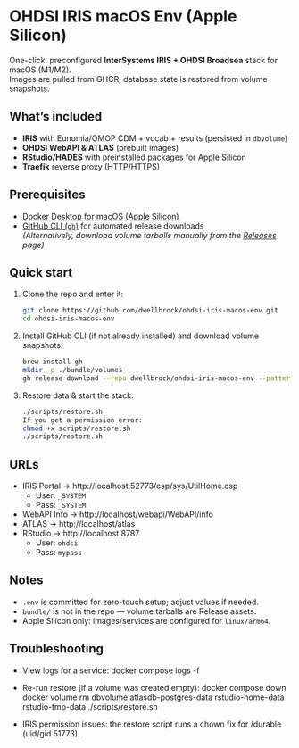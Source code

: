 # OHDSI IRIS macOS Env (Apple Silicon)

One-click, preconfigured **InterSystems IRIS + OHDSI Broadsea** stack for macOS (M1/M2).  
Images are pulled from GHCR; database state is restored from volume snapshots.

## What’s included
- **IRIS** with Eunomia/OMOP CDM + vocab + results (persisted in `dbvolume`)
- **OHDSI WebAPI & ATLAS** (prebuilt images)
- **RStudio/HADES** with preinstalled packages for Apple Silicon
- **Traefik** reverse proxy (HTTP/HTTPS)

## Prerequisites
- [Docker Desktop for macOS (Apple Silicon)](https://www.docker.com/products/docker-desktop/)
- [GitHub CLI (`gh`)](https://cli.github.com/) for automated release downloads  
  *(Alternatively, download volume tarballs manually from the [Releases](https://github.com/dwellbrock/ohdsi-iris-macos-env/releases) page)*

## Quick start

1. Clone the repo and enter it:
   ```bash
   git clone https://github.com/dwellbrock/ohdsi-iris-macos-env.git
   cd ohdsi-iris-macos-env
   ```

2. Install GitHub CLI (if not already installed) and download volume snapshots:
   ```bash
   brew install gh
   mkdir -p ./bundle/volumes
   gh release download --repo dwellbrock/ohdsi-iris-macos-env --pattern "*.tar" --dir bundle/volumes --clobber
   ```

3. Restore data & start the stack:
   ```bash
   ./scripts/restore.sh
   If you get a permission error:
   chmod +x scripts/restore.sh
   ./scripts/restore.sh
   ```

## URLs
- IRIS Portal → http://localhost:52773/csp/sys/UtilHome.csp  
  - User: `_SYSTEM`  
  - Pass: `_SYSTEM`
- WebAPI Info → http://localhost/webapi/WebAPI/info  
- ATLAS → http://localhost/atlas  
- RStudio → http://localhost:8787  
  - User: `ohdsi`  
  - Pass: `mypass`

## Notes
- `.env` is committed for zero-touch setup; adjust values if needed.
- `bundle/` is not in the repo — volume tarballs are Release assets.
- Apple Silicon only: images/services are configured for `linux/arm64`.

## Troubleshooting
- View logs for a service:
  docker compose logs -f <service-name>

- Re-run restore (if a volume was created empty):
  docker compose down
  docker volume rm dbvolume atlasdb-postgres-data rstudio-home-data rstudio-tmp-data
  ./scripts/restore.sh

- IRIS permission issues: the restore script runs a chown fix for /durable (uid/gid 51773).
